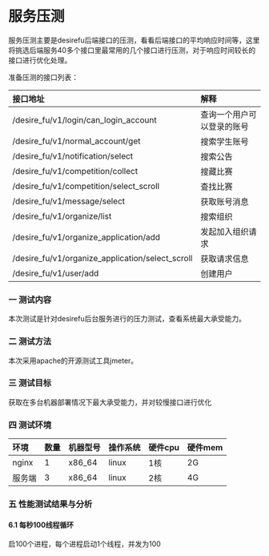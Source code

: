 # 服务压测

服务压测主要是desirefu后端接口的压测，看看后端接口的平均响应时间等，这里将挑选后端服务40多个接口里最常用的几个接口进行压测，对于响应时间较长的接口进行优化处理。

准备压测的接口列表：

| 接口地址 | 解释 |
| :--- | :--- |
| /desire\_fu/v1/login/can\_login\_account | 查询一个用户可以登录的账号 |
| /desire\_fu/v1/normal\_account/get | 搜索学生账号 |
| /desire\_fu/v1/notification/select | 搜索公告 |
| /desire\_fu/v1/competition/collect | 搜藏比赛 |
| /desire\_fu/v1/competition/select\_scroll | 查找比赛 |
| /desire\_fu/v1/message/select | 获取账号消息 |
| /desire\_fu/v1/organize/list | 搜索组织 |
| /desire\_fu/v1/organize\_application/add | 发起加入组织请求 |
| /desire\_fu/v1/organize\_application/select\_scroll | 获取请求信息 |
| /desire\_fu/v1/user/add | 创建用户 |

### 一  测试内容

本次测试是针对desirefu后台服务进行的压力测试，查看系统最大承受能力。

### 二  测试方法

本次采用apache的开源测试工具jmeter。

### 三  测试目标

获取在多台机器部署情况下最大承受能力，并对较慢接口进行优化

### 四  测试环境

| **环境** | 数量 | **机器型号** | **操作系统** | **硬件cpu** | **硬件mem** |
| :--- | :--- | :--- | :--- | :--- | :--- |
| nginx | 1 | x86\_64 | linux | 1核 | 2G |
| 服务端 | 3 | x86\_64 | linux | 2核 | 4G |

### 五  性能测试结果与分析

#### 6.1 每秒100线程循环

启100个进程，每个进程启动1个线程，并发为100

